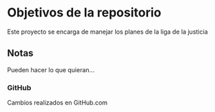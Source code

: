 # Objetivos de la repositorio

Este proyecto se encarga de manejar los planes de la liga de la justicia


## Notas
Pueden hacer lo que quieran...

###  GitHub
Cambios realizados en  GitHub.com
